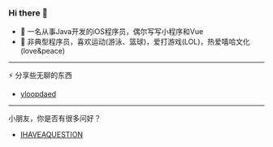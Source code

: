 ### Hi there 👋

<!--
**YorickYu/YorickYu** is a ✨ _special_ ✨ repository because its `README.md` (this file) appears on your GitHub profile.

Here are some ideas to get you started:

- 🔭 I’m currently working on ...
- 🌱 I’m currently learning ...
- 👯 I’m looking to collaborate on ...
- 🤔 I’m looking for help with ...
- 💬 Ask me about ...
- 📫 How to reach me: ...
- 😄 Pronouns: ...
- ⚡ Fun fact: ...
-->

- 🔭 一名从事Java开发的iOS程序员，偶尔写写小程序和Vue
- 🌱 非典型程序员，喜欢运动(游泳、篮球)，爱打游戏(LOL)，热爱嘻哈文化(love&peace)

---

⚡ 分享些无聊的东西

- [yloopdaed](http://yloopdaed.icu/)


---

小朋友，你是否有很多问好？

- [IHAVEAQUESTION](https://github.com/YorickYu/IHAVEAQUESTION)
